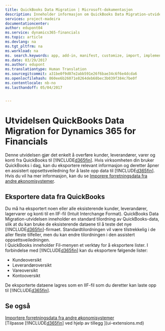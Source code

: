 ```yaml
---
title: QuickBooks Data Migration | Microsoft-dokumentasjon
description: Inneholder informasjon om QuickBooks Data Migration-utvidelsen
services: project-madeira
documentationcenter: 
author: edupont04
ms.service: dynamics365-financials
ms.topic: article
ms.devlang: na
ms.tgt_pltfrm: na
ms.workload: na
ms. search.keywords: app, add-in, manifest, customize, import, implement
ms.date: 03/29/2017
ms.author: edupont
ms.translationtype: Human Translation
ms.sourcegitcommit: a31be0f9d07e2abb591e26f6bae34c6f6e4dcda6
ms.openlocfilehash: 860ee6b26071e8264deb68bec3b039f384c7be0f
ms.contentlocale: nb-no
ms.lasthandoff: 05/04/2017


---
```

# <a name="the-quickbooks-data-migration-extension-for-dynamics-365-for-financials"></a>Utvidelsen QuickBooks Data Migration for Dynamics 365 for Financials
Denne utvidelsen gjør det enkelt å overføre kunder, leverandører, varer og konti fra QuickBooks til [!INCLUDE[d365fin](includes/d365fin_md.md)]. Hvis virksomheten din bruker QuickBooks i dag, kan du eksportere relevant informasjon og deretter åpner en assistert oppsettsveiledning for å laste opp data til [!INCLUDE[d365fin](includes/d365fin_md.md)].  
Hvis du vil ha mer informasjon, kan du se [Imporere forretningsdata fra andre økonomisystemer](upload-data.md).

## <a name="exporting-data-from-quickbooks"></a>Eksportere data fra QuickBooks
Du må ha eksportert noen eller alle eksisterende kunder, leverandører, lagervarer og konti til en IIF-fil (Intuit Interchange Format). QuickBooks Data Migration-utvidelsen inneholder en standard tilordning av QuickBooks-data, slik at du kan bruke de eksisterende dataene til å teste det nye [!INCLUDE[d365fin](includes/d365fin_md.md)]-firmaet. Standardtilordningen vil være tilstrekkelig i de aller fleste tilfeller, men du kan endre tilordningen i den assistert oppsettsveiledningen.  
I QuickBooks inneholder Fil-menyen et verktøy for å eksportere lister. I forbindelse med [!INCLUDE[d365fin](includes/d365fin_md.md)] kan du eksportere følgende lister:

* Kundeoversikt  
* Leverandøroversikt  
* Vareoversikt  
* Kontooversikt  

De eksporterte dataene lagres som en IIF-fil som du deretter kan laste opp til [!INCLUDE[d365fin](includes/d365fin_md.md)].

## <a name="see-also"></a>Se også
[Importere forretningsdata fra andre økonomisystemer](upload-data.md)  
[Tilpasse [!INCLUDE[d365fin](includes/d365fin_md.md)] ved hjelp av tillegg ](ui-extensions.md)  

